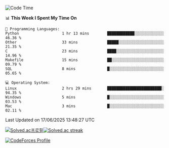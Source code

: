 
<!--START_SECTION:waka-->
![Code Time](http://img.shields.io/badge/Code%20Time-3%2C897%20hrs%2036%20mins-blue)

📊 **This Week I Spent My Time On** 

```text
💬 Programming Languages: 
Python                   1 hr 13 mins        ████████████░░░░░░░░░░░░░   46.36 % 
Other                    33 mins             █████░░░░░░░░░░░░░░░░░░░░   21.35 % 
C                        23 mins             ████░░░░░░░░░░░░░░░░░░░░░   14.96 % 
Makefile                 15 mins             ██░░░░░░░░░░░░░░░░░░░░░░░   09.79 % 
SQL                      8 mins              █░░░░░░░░░░░░░░░░░░░░░░░░   05.65 % 

💻 Operating System: 
Linux                    2 hrs 29 mins       ████████████████████████░   94.35 % 
Windows                  5 mins              █░░░░░░░░░░░░░░░░░░░░░░░░   03.53 % 
Mac                      3 mins              █░░░░░░░░░░░░░░░░░░░░░░░░   02.11 % 
```


 Last Updated on 17/06/2025 13:48:27 UTC
<!--END_SECTION:waka-->


[![Solved.ac프로필](http://mazassumnida.wtf/api/generate_badge?boj=hckim96)](https://solved.ac/hckim96)[![Solved.ac streak](http://mazandi.herokuapp.com/api?handle=hckim96&theme=dark)](https://solved.ac/hckim96)


[![CodeForces Profile](https://cf.leed.at?id=hckim96)](https://codeforces.com/profile/hckim96)

